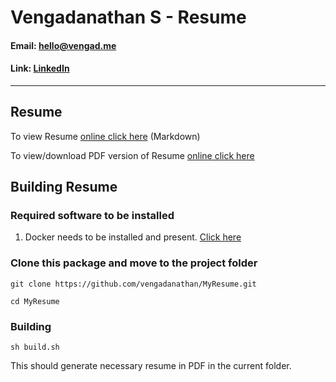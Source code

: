 # Vengadanathan S - Resume
#### Email: hello@vengad.me
#### Link: [LinkedIn](https://in.linkedin.com/in/vengadanathan-srinivasan-82564b33)

---
## Resume
To view Resume [online click here](Vengadanathan_Resume.md) (Markdown)

To view/download PDF version of Resume [online click here](Vengadanathan_Resume.pdf)


## Building Resume

### Required software to be installed

1. Docker needs to be installed and present. [Click here](https://docs.docker.com/install/)

### Clone this package and move to the project folder

```
git clone https://github.com/vengadanathan/MyResume.git
```

```
cd MyResume
```

### Building

```
sh build.sh
```

This should generate necessary resume in PDF in the current folder.


